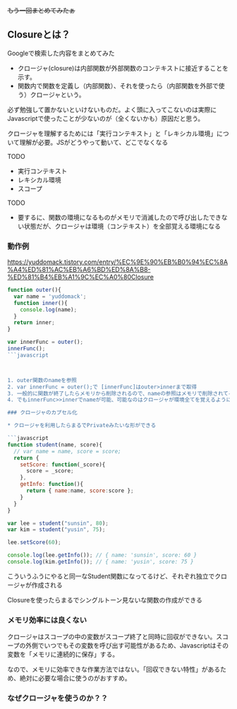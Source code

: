 ~~もう一回まとめてみたぁ~~

## Closureとは？

Googleで検索した内容をまとめてみた

* クロージャ(closure)は内部関数が外部関数のコンテキストに接近することを示す。
* 関数内で関数を定義し（内部関数）、それを使ったら（内部関数を外部で使う）クロージャという。

必ず勉強して置かないといけないものだ。よく頭に入ってこないのは実際にJavascriptで使ったことが少ないのが（全くないかも）原因だと思う。

クロージャを理解するためには「実行コンテキスト」と「レキシカル環境」について理解が必要。JSがどうやって動いて、どこでなくなる

TODO
* 実行コンテキスト
* レキシカル環境
* スコープ

TODO
* 要するに、関数の環境になるものがメモリで消滅したので呼び出したできない状態だが、クロージャは環境（コンテキスト）を全部覚える環境になる


### 動作例


https://yuddomack.tistory.com/entry/%EC%9E%90%EB%B0%94%EC%8A%A4%ED%81%AC%EB%A6%BD%ED%8A%B8-%ED%81%B4%EB%A1%9C%EC%A0%80Closure


```javascript
function outer(){
  var name = 'yuddomack';
  function inner(){
    console.log(name);
  }
  return inner;
}

var innerFunc = outer();
innerFunc();
```javascript



1. outer関数のnameを参照
2. var innerFunc = outer();で [innerFunc]はouter>innerまで取得
3. 一般的に関数が終了したらメモリから削除されるので、nameの参照はメモリで削除されてるはず
4. でもinnerFunc>>innerでnameが可能、可能なのはクロージャが環境全てを覚えるようにしてるため

### クロージャのカプセル化

* クロージャを利用したらまるでPrivateみたいな形ができる

```javascript
function student(name, score){
  // var name = name, score = score;
  return {
    setScore: function(_score){
      score = _score;
    },
    getInfo: function(){
      return { name:name, score:score };
    }
  }
}

var lee = student("sunsin", 80);
var kim = student("yusin", 75);

lee.setScore(60);

console.log(lee.getInfo()); // { name: 'sunsin', score: 60 }
console.log(kim.getInfo()); // { name: 'yusin', score: 75 }
```

こういうふうにやると同一なStudent関数になってるけど、それぞれ独立でクロージャが作成される

Closureを使ったらまるでシングルトーン見ないな関数の作成ができる

### メモリ効率には良くない


クロージャはスコープの中の変数がスコープ終了と同時に回収ができない。スコープの外側でいつでもその変数を呼び出す可能性があるため、Javascriptはその変数を「メモリに連続的に保存」する。

なので、メモリに効率できな作業方法ではない。「回収できない特性」があるため、絶対に必要な場合に使うのがおすすめ。


### なぜクロージャを使うのか？？

